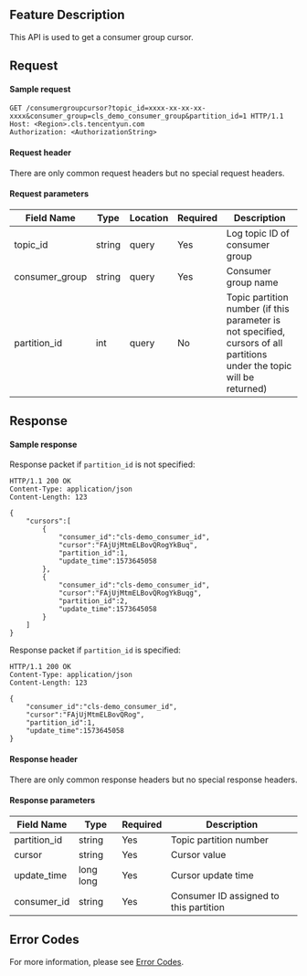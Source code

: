 ## Feature Description

This API is used to get a consumer group cursor.

## Request

#### Sample request

```shell
GET /consumergroupcursor?topic_id=xxxx-xx-xx-xx-xxxx&consumer_group=cls_demo_consumer_group&partition_id=1 HTTP/1.1
Host: <Region>.cls.tencentyun.com
Authorization: <AuthorizationString>
```

#### Request header

There are only common request headers but no special request headers.

#### Request parameters

| Field Name | Type | Location | Required | Description |
| -------------- | ------ | ----- | -------- | -------------------------------------------------------- |
| topic_id       | string            | query | Yes       | Log topic ID of consumer group            |
| consumer_group | string | query | Yes | Consumer group name |
| partition_id   | int    | query | No       | Topic partition number (if this parameter is not specified, cursors of all partitions under the topic will be returned)                                        |

## Response

#### Sample response

Response packet if `partition_id` is not specified:

```shell
HTTP/1.1 200 OK
Content-Type: application/json
Content-Length: 123

{
    "cursors":[
        {
            "consumer_id":"cls-demo_consumer_id",
            "cursor":"FAjUjMtmELBovQRogYkBuq",
            "partition_id":1,
            "update_time":1573645058
        },
        {
            "consumer_id":"cls-demo_consumer_id",
            "cursor":"FAjUjMtmELBovQRogYkBuqg",
            "partition_id":2,
            "update_time":1573645058
        }
    ]
}
```

Response packet if `partition_id` is specified:

```shell
HTTP/1.1 200 OK
Content-Type: application/json
Content-Length: 123

{
    "consumer_id":"cls-demo_consumer_id",
    "cursor":"FAjUjMtmELBovQRog",
    "partition_id":1,
    "update_time":1573645058
}
```

#### Response header

There are only common response headers but no special response headers.

#### Response parameters

| Field Name | Type | Required | Description |
| ------------ | --------- | -------- | ----------------------- |
| partition_id | string    | Yes       | Topic partition number                                        |
| cursor       | string    | Yes       | Cursor value                  |
| update_time  | long long | Yes       | Cursor update time          |
| consumer_id  | string    | Yes       | Consumer ID assigned to this partition |

## Error Codes

For more information, please see [Error Codes](https://intl.cloud.tencent.com/document/product/614/12402).
